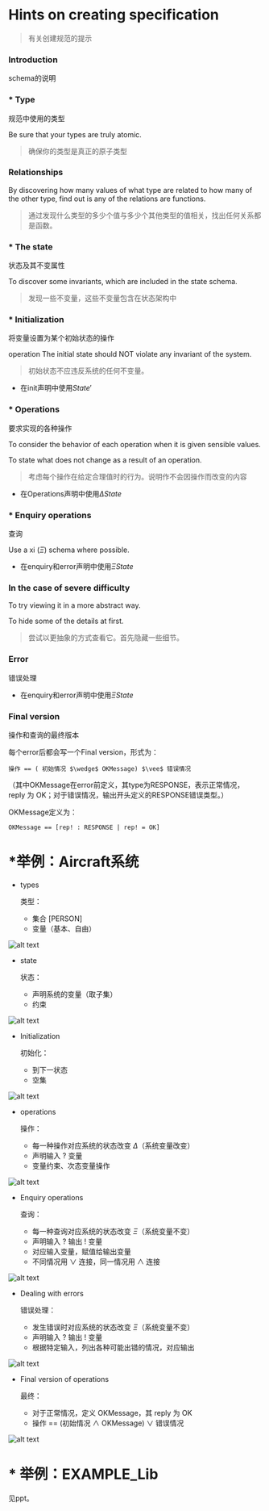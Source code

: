 # Hints on creating specification

> 有关创建规范的提示

### Introduction

schema的说明

### * Type  

规范中使用的类型

Be sure that your types are truly atomic. 

>  确保你的类型是真正的原子类型

### Relationships 

By discovering how many values of what type are related to  how many of the other type, find out is any of the relations  are functions. 

> 通过发现什么类型的多少个值与多少个其他类型的值相关，找出任何关系都是函数。

### * The state  

状态及其不变属性

To discover some invariants, which are  included in the state  schema. 

> 发现一些不变量，这些不变量包含在状态架构中

### * Initialization

将变量设置为某个初始状态的操作

 operation The initial state should NOT violate any invariant of the  system.

> 初始状态不应违反系统的任何不变量。

* 在init声明中使用$State'$

 ### * Operations  

要求实现的各种操作

 To consider the behavior of each operation when it is given  sensible values. 

To state what does not change as a result of an operation. 

> 考虑每个操作在给定合理值时的行为。说明作不会因操作而改变的内容

* 在Operations声明中使用$\Delta State$

### * Enquiry operations 

查询

Use a xi ($\Xi$) schema where possible. 

* 在enquiry和error声明中使用$\Xi State$

### In the case of severe difficulty 

To try viewing it in a more abstract way.  

To hide some of the details at first.

> 尝试以更抽象的方式查看它。首先隐藏一些细节。

### Error

错误处理

* 在enquiry和error声明中使用$\Xi State$

### Final version

操作和查询的最终版本

每个error后都会写一个Final version，形式为：

`操作 == ( 初始情况 $\wedge$ OKMessage) $\vee$ 错误情况`

（其中OKMessage在error前定义，其type为RESPONSE，表示正常情况， reply 为 OK；对于错误情况，输出开头定义的RESPONSE错误类型。）

OKMessage定义为：

`OKMessage == [rep! : RESPONSE | rep! = OK]`

# *举例：Aircraft系统

* types

  类型：

  - 集合 [PERSON]
  - 变量（基本、自由）

![alt text](image-56.png)

* state 

  状态：

  - 声明系统的变量（取子集）
  - 约束

![alt text](image-57.png)

* Initialization

  初始化：

  - 到下一状态
  - 空集

![alt text](image-58.png)

* operations

  操作：

  - 每一种操作对应系统的状态改变 $\Delta$（系统变量改变）
  - 声明输入 ? 变量
  - 变量约束、次态变量操作

![alt text](image-59.png)

* Enquiry operations

  查询：

  - 每一种查询对应系统的状态改变 $\Xi$（系统变量不变）
  - 声明输入 ? 输出 ! 变量
  - 对应输入变量，赋值给输出变量
  - 不同情况用 $\vee$ 连接，同一情况用 $\wedge$ 连接

![alt text](image-60.png)

* Dealing with errors

  错误处理：

  - 发生错误时对应系统的状态改变 $\Xi$（系统变量不变）
  - 声明输入 ? 输出 ! 变量
  - 根据特定输入，列出各种可能出错的情况，对应输出

![alt text](image-61.png)

* Final version of operations

  最终：

  - 对于正常情况，定义 OKMessage，其 reply 为 OK
  - 操作 == (初始情况 $\wedge$ OKMessage) $\vee$ 错误情况

![alt text](image-62.png)

# * 举例：EXAMPLE_Lib

见ppt。